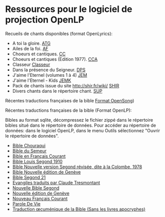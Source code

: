 # Ressources pour le logiciel de projection OpenLP


Recueils de chants disponibles (format OpenLyrics):

- A toi la gloire.                                   [ATG](https://github.com/Honkey57/Ressources_OpenLP/raw/main/A_toi_la_gloire.7z)       
- Ailes de la foi.                                   [AF](https://github.com/Honkey57/Ressources_OpenLP/raw/main/Ailes_de_la_foi.7z)
- Choeurs et cantiques.                              [CC](https://github.com/Honkey57/Ressources_OpenLP/raw/main/Choeurs_et_cantiques.7z)
- Choeurs et cantiques (Edition 1977).               [CCA](https://github.com/Honkey57/Ressources_OpenLP/raw/main/Choeurs_et_cantiques_Edition_1977.7z)
- Classeur                                           [Classeur](https://github.com/Honkey57/Ressources_OpenLP/raw/main/Classeur.7z)
- Dans la présence du Seigneur.                      [DPS](https://github.com/Honkey57/Ressources_OpenLP/raw/main/Dans_la_pr%C3%A9sence_du_seigneur.7z)
- J'aime l'Eternel (volumes 1 à 4)                   [JEM](https://github.com/Honkey57/Ressources_OpenLP/raw/main/J'aime_l_Eternel_Volume_1-4.7z)
- J'aime l'Eternel - Kids                            [JEMK](https://github.com/Honkey57/Ressources_OpenLP/raw/main/J_aime_L_Eternel_Kids.7z)
- Pack de chants issue du site http://shir.fr/wiki/  [SHIR](https://github.com/Honkey57/Ressources_OpenLP/raw/main/Shir.7z)
- Divers chants dans le répertoire chant.            [SUP](https://github.com/Honkey57/Ressources_OpenLP/raw/main/Suppl%C3%A9ments.7z)


Récentes traductions françaises de la bible [Format OpenSong](https://github.com/Honkey57/Ressources_OpenLP/raw/main/Bibles_recentes_OpenSong.zip))

Récentes traductions françaises de la bible (Format OpenLP):

Bibles au format sqlite, décompressez le fichier zippé dans le répertoire bibles situé dans le répertoire de données.
Pour accéder au répertoire de données:
dans le logiciel OpenLP, dans le menu Outils sélectionnez "Ouvrir le répertoire de données". 


- [Bible Chouraqui]()
- [Bible du Semeur]()
- [Bible en Français Courant]()
- [Bible Louis Segond 1910]()
- [Bible Nouvelle version Segond révisée, dite à la Colombe, 1978]()
- [Bible Nouvelle édition de Genève]()
- [Bible Segond 21]()
- [Evangiles traduits par Claude Tresmontant]()
- [Nouvelle Bible Segond]()
- [Nouvelle édition de Genève]()
- [Nouveau Français Courant]()
- [Parole De Vie]()
- [Traduction œcuménique de la Bible (Sans les livres apocryphes)]()
